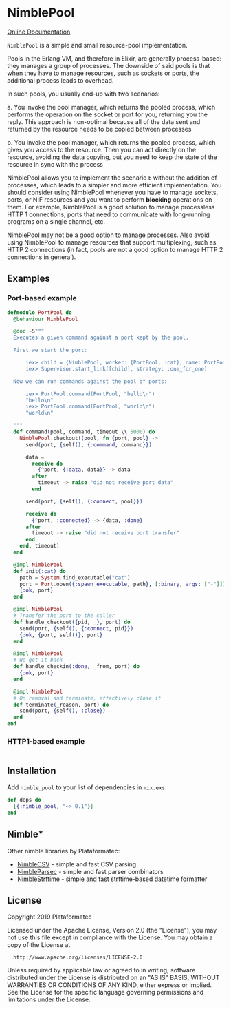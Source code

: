 # NimblePool

[Online Documentation](https://hexdocs.pm/nimble_pool).

<!-- MDOC !-->

`NimblePool` is a simple and small resource-pool implementation.

Pools in the Erlang VM, and therefore in Elixir, are generally process-based: they manages a group of processes. The downside of said pools is that when they have to manage resources, such as sockets or ports, the additional process leads to overhead.

In such pools, you usually end-up with two scenarios:

  a. You invoke the pool manager, which returns the pooled process, which performs the operation on the socket or port for you, returning you the reply. This approach is non-optimal because all of the data sent and returned by the resource needs to be copied between processes

  b. You invoke the pool manager, which returns the pooled process, which gives you access to the resource. Then you can act directly on the resource, avoiding the data copying, but you need to keep the state of the resource in sync with the process

NimblePool allows you to implement the scenario `b` without the addition of processes, which leads to a simpler and more efficient implementation. You should consider using NimblePool whenever you have to manage sockets, ports, or NIF resources and you want to perform **blocking** operations on them. For example, NimblePool is a good solution to manage processless HTTP 1 connections, ports that need to communicate with long-running programs on a single channel, etc.

NimblePool may not be a good option to manage processes. Also avoid using NimblePool to manage resources that support multiplexing, such as HTTP 2 connections (in fact, pools are not a good option to manage HTTP 2 connections in general).

## Examples

### Port-based example

```elixir
defmodule PortPool do
  @behaviour NimblePool

  @doc ~S"""
  Executes a given command against a port kept by the pool.

  First we start the port:

      iex> child = {NimblePool, worker: {PortPool, :cat}, name: PortPool}
      iex> Supervisor.start_link([child], strategy: :one_for_one)

  Now we can run commands against the pool of ports:

      iex> PortPool.command(PortPool, "hello\n")
      "hello\n"
      iex> PortPool.command(PortPool, "world\n")
      "world\n"

  """
  def command(pool, command, timeout \\ 5000) do
    NimblePool.checkout!(pool, fn {port, pool} ->
      send(port, {self(), {:command, command}})

      data =
        receive do
          {^port, {:data, data}} -> data
        after
          timeout -> raise "did not receive port data"
        end

      send(port, {self(), {:connect, pool}})

      receive do
        {^port, :connected} -> {data, :done}
      after
        timeout -> raise "did not receive port transfer"
      end
    end, timeout)
  end

  @impl NimblePool
  def init(:cat) do
    path = System.find_executable("cat")
    port = Port.open({:spawn_executable, path}, [:binary, args: ["-"]])
    {:ok, port}
  end

  @impl NimblePool
  # Transfer the port to the caller
  def handle_checkout({pid, _}, port) do
    send(port, {self(), {:connect, pid}})
    {:ok, {port, self()}, port}
  end

  @impl NimblePool
  # We got it back
  def handle_checkin(:done, _from, port) do
    {:ok, port}
  end

  @impl NimblePool
  # On removal and terminate, effectively close it
  def terminate(_reason, port) do
    send(port, {self(), :close})
  end
end
```

### HTTP1-based example

```elixir
```

<!-- MDOC !-->

## Installation

Add `nimble_pool` to your list of dependencies in `mix.exs`:

```elixir
def deps do
  [{:nimble_pool, "~> 0.1"}]
end
```

## Nimble*

Other nimble libraries by Plataformatec:

  * [NimbleCSV](https://github.com/plataformatec/nimble_csv) - simple and fast CSV parsing
  * [NimbleParsec](https://github.com/plataformatec/nimble_csv) - simple and fast parser combinators
  * [NimbleStrftime](https://github.com/plataformatec/nimble_strftime) - simple and fast strftime-based datetime formatter

## License

Copyright 2019 Plataformatec

  Licensed under the Apache License, Version 2.0 (the "License");
  you may not use this file except in compliance with the License.
  You may obtain a copy of the License at

      http://www.apache.org/licenses/LICENSE-2.0

  Unless required by applicable law or agreed to in writing, software
  distributed under the License is distributed on an "AS IS" BASIS,
  WITHOUT WARRANTIES OR CONDITIONS OF ANY KIND, either express or implied.
  See the License for the specific language governing permissions and
  limitations under the License.

